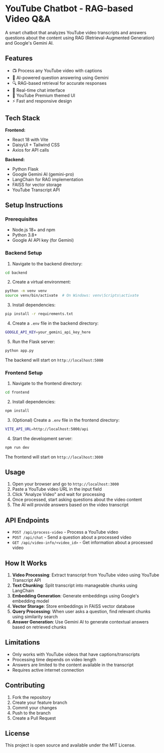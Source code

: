 # YouTube Chatbot - RAG-based Video Q&A

A smart chatbot that analyzes YouTube video transcripts and answers questions about the content using RAG (Retrieval-Augmented Generation) and Google's Gemini AI.

## Features

- 📺 Process any YouTube video with captions
- 🤖 AI-powered question answering using Gemini
- 🔍 RAG-based retrieval for accurate responses
- 💬 Real-time chat interface
- 🎨 YouTube Premium themed UI
- ⚡ Fast and responsive design

## Tech Stack

**Frontend:**
- React 18 with Vite
- DaisyUI + Tailwind CSS
- Axios for API calls

**Backend:**
- Python Flask
- Google Gemini AI (gemini-pro)
- LangChain for RAG implementation
- FAISS for vector storage
- YouTube Transcript API

## Setup Instructions

### Prerequisites

- Node.js 18+ and npm
- Python 3.8+
- Google AI API key (for Gemini)

### Backend Setup

1. Navigate to the backend directory:
```bash
cd backend
```

2. Create a virtual environment:
```bash
python -m venv venv
source venv/bin/activate  # On Windows: venv\Scripts\activate
```

3. Install dependencies:
```bash
pip install -r requirements.txt
```

4. Create a `.env` file in the backend directory:
```bash
GOOGLE_API_KEY=your_gemini_api_key_here
```

5. Run the Flask server:
```bash
python app.py
```

The backend will start on `http://localhost:5000`

### Frontend Setup

1. Navigate to the frontend directory:
```bash
cd frontend
```

2. Install dependencies:
```bash
npm install
```

3. (Optional) Create a `.env` file in the frontend directory:
```bash
VITE_API_URL=http://localhost:5000/api
```

4. Start the development server:
```bash
npm run dev
```

The frontend will start on `http://localhost:3000`

## Usage

1. Open your browser and go to `http://localhost:3000`
2. Paste a YouTube video URL in the input field
3. Click "Analyze Video" and wait for processing
4. Once processed, start asking questions about the video content
5. The AI will provide answers based on the video transcript

## API Endpoints

- `POST /api/process-video` - Process a YouTube video
- `POST /api/chat` - Send a question about a processed video
- `GET /api/video-info/<video_id>` - Get information about a processed video

## How It Works

1. **Video Processing**: Extract transcript from YouTube video using YouTube Transcript API
2. **Text Chunking**: Split transcript into manageable chunks using LangChain
3. **Embedding Generation**: Generate embeddings using Google's embedding model
4. **Vector Storage**: Store embeddings in FAISS vector database
5. **Query Processing**: When user asks a question, find relevant chunks using similarity search
6. **Answer Generation**: Use Gemini AI to generate contextual answers based on retrieved chunks

## Limitations

- Only works with YouTube videos that have captions/transcripts
- Processing time depends on video length
- Answers are limited to the content available in the transcript
- Requires active internet connection

## Contributing

1. Fork the repository
2. Create your feature branch
3. Commit your changes
4. Push to the branch
5. Create a Pull Request

## License

This project is open source and available under the MIT License.